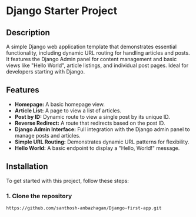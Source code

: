 # Django Starter Project

## Description
A simple Django web application template that demonstrates essential functionality, including dynamic URL routing for handling articles and posts. It features the Django Admin panel for content management and basic views like "Hello World", article listings, and individual post pages. Ideal for developers starting with Django.

## Features
- **Homepage:** A basic homepage view.
- **Article List:** A page to view a list of articles.
- **Post by ID:** Dynamic route to view a single post by its unique ID.
- **Reverse Redirect:** A route that redirects based on the post ID.
- **Django Admin Interface:** Full integration with the Django admin panel to manage posts and articles.
- **Simple URL Routing:** Demonstrates dynamic URL patterns for flexibility.
- **Hello World:** A basic endpoint to display a "Hello, World!" message.

## Installation

To get started with this project, follow these steps:

### 1. Clone the repository

```bash
https://github.com/santhosh-anbazhagan/Django-first-app.git

